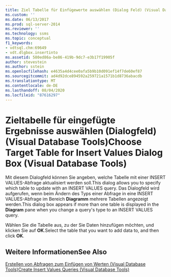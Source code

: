 ```yaml
---
title: Ziel Tabelle für Einfügewerte auswählen (Dialog Feld) (Visual Database Tools) | Microsoft-Dokumentation
ms.custom: ''
ms.date: 06/13/2017
ms.prod: sql-server-2014
ms.reviewer: ''
ms.technology: ssms
ms.topic: conceptual
f1_keywords:
- vdtsql.chm:69649
- vdt.dlgbox.insertinto
ms.assetid: 580ed86a-be86-419b-9dc7-e3b17f19905f
author: stevestein
ms.author: sstein
ms.openlocfilehash: e4635a4d4cee0afa5b9b10d091ef14f7de60ef87
ms.sourcegitcommit: ad4d92dce894592a259721a1571b1d8736abacdb
ms.translationtype: MT
ms.contentlocale: de-DE
ms.lasthandoff: 08/04/2020
ms.locfileid: "87616297"
---
```

# <a name="choose-target-table-for-insert-values-dialog-box-visual-database-tools"></a><span data-ttu-id="27e39-102">Zieltabelle für eingefügte Ergebnisse auswählen (Dialogfeld) (Visual Database Tools)</span><span class="sxs-lookup"><span data-stu-id="27e39-102">Choose Target Table for Insert Values Dialog Box (Visual Database Tools)</span></span>
  <span data-ttu-id="27e39-103">Mit diesem Dialogfeld können Sie angeben, welche Tabelle mit einer INSERT VALUES-Abfrage aktualisiert werden soll.</span><span class="sxs-lookup"><span data-stu-id="27e39-103">This dialog allows you to specify which table to update with an INSERT VALUES query.</span></span> <span data-ttu-id="27e39-104">Das Dialogfeld wird aufgerufen, wenn beim Ändern des Typs einer Abfrage in eine INSERT VALUES-Abfrage im Bereich **Diagramm** mehrere Tabellen angezeigt werden.</span><span class="sxs-lookup"><span data-stu-id="27e39-104">This dialog box appears if more than one table is displayed in the **Diagram** pane when you change a query's type to an INSERT VALUES query.</span></span>  
  
 <span data-ttu-id="27e39-105">Wählen Sie die Tabelle aus, zu der Sie Daten hinzufügen möchten, und klicken Sie auf **OK**.</span><span class="sxs-lookup"><span data-stu-id="27e39-105">Select the table that you want to add data to, and then click **OK**.</span></span>  
  
## <a name="see-also"></a><span data-ttu-id="27e39-106">Weitere Informationen</span><span class="sxs-lookup"><span data-stu-id="27e39-106">See Also</span></span>  
 [<span data-ttu-id="27e39-107">Erstellen von Abfragen zum Einfügen von Werten &#40;Visual Database Tools&#41;</span><span class="sxs-lookup"><span data-stu-id="27e39-107">Create Insert Values Queries &#40;Visual Database Tools&#41;</span></span>](visual-database-tools.md)  
  
  
